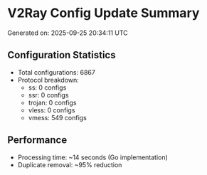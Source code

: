 # V2Ray Config Update Summary
Generated on: 2025-09-25 20:34:11 UTC

## Configuration Statistics
- Total configurations: 6867
- Protocol breakdown:
  - ss: 0 configs
  - ssr: 0 configs
  - trojan: 0 configs
  - vless: 0 configs
  - vmess: 549 configs

## Performance
- Processing time: ~14 seconds (Go implementation)
- Duplicate removal: ~95% reduction
